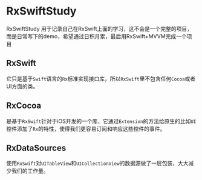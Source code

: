 # RxSwiftStudy
RxSwiftStudy 用于记录自己在RxSwift上面的学习，这不会是一个完整的项目，而是日常写下的demo，希望通过日积月累，最后用RxSwift+MVVM完成一个项目


## RxSwift
它只是基于`Swift`语言的`Rx`标准实现接口库，所以`RxSwift`里不包含任何`Cocoa`或者UI方面的类。
## RxCocoa
是基于`RxSwift`针对于iOS开发的一个库，它通过`Extension`的方法给原生的比如`UI`控件添加了`Rx`的特性，使得我们更容易订阅和响应这些控件的事件。
## RxDataSources
使用`RxSwift`对`UITableView`和`UICollectionView`的数据源做了一层包装，大大减少我们的工作量。
